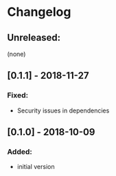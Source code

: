 # Changelog

## Unreleased:

(none)

## [0.1.1] - 2018-11-27

### Fixed:

- Security issues in dependencies

## [0.1.0] - 2018-10-09

### Added:
- initial version

